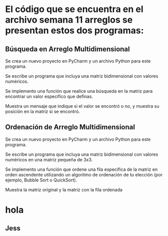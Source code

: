 # El código que se encuentra en el archivo semana 11 arreglos se presentan estos dos programas:

## Búsqueda en Arreglo Multidimensional

Se crea un nuevo proyecto en PyCharm y un archivo Python para este programa.

Se escribe un programa que incluya una matriz bidimensional con valores numéricos.

Se implemento una función que realice una búsqueda en la matriz para encontrar un valor específico que definas.

Muestra un mensaje que indique si el valor se encontró o no, y muestra su posición en la matriz si se encontró.

## Ordenación de Arreglo Multidimensional

Se crea un nuevo proyecto en PyCharm y un archivo Python para este programa.

Se escribe un programa que incluya una matriz bidimensional con valores numéricos en una matriz pequeña de 3x3.

Se implemento una función que ordene una fila específica de la matriz en orden ascendente utilizando un algoritmo de ordenación de tu elección (por ejemplo, Bubble Sort o QuickSort).

Muestra la matriz original y la matriz con la fila ordenada




 # hola 
 ## Jess
